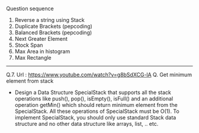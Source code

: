 Question sequence
1. Reverse a string using Stack                
2. Duplicate Brackets           (pepcoding)      
3. Balanced Brackets            (pepcoding)       
4. Next Greater Element                          
5. Stock Span                                   
6. Max Area in histogram                          
7. Max Rectangle 
-----------------------------------------------------------------------------------------------------------------------------------------------------------------------------
                                              

Q.7. Url : https://www.youtube.com/watch?v=g8bSdXCG-lA
Q. Get minimum element from stack 
* Design a Data Structure SpecialStack that supports all the stack operations like push(), pop(), isEmpty(), isFull() and an additional operation getMin() which should
  return minimum element from the SpecialStack. All these operations of SpecialStack must be O(1). 
  To implement SpecialStack, you should only use standard Stack data structure and no other data structure like arrays, list, .. etc.
